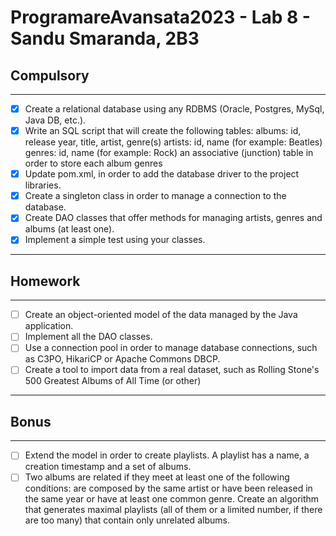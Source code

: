 # ProgramareAvansata2023 - Lab 8 - Sandu Smaranda, 2B3

## Compulsory

--------

- [x] Create a relational database using any RDBMS (Oracle, Postgres, MySql, Java DB, etc.).
- [x] Write an SQL script that will create the following tables:
  albums: id, release year, title, artist, genre(s)
  artists: id, name (for example: Beatles)
  genres: id, name (for example: Rock)
  an associative (junction) table in order to store each album genres
- [x] Update pom.xml, in order to add the database driver to the project libraries.
- [x] Create a singleton class in order to manage a connection to the database.
- [x] Create DAO classes that offer methods for managing artists, genres and albums (at least one).
- [x] Implement a simple test using your classes.
----------

## Homework

----------

- [ ] Create an object-oriented model of the data managed by the Java application.
- [ ] Implement all the DAO classes.
- [ ] Use a connection pool in order to manage database connections, such as C3PO, HikariCP or Apache Commons DBCP.
- [ ] Create a tool to import data from a real dataset, such as Rolling Stone's 500 Greatest Albums of All Time (or other)

----------

## Bonus

---------

- [ ] Extend the model in order to create playlists. A playlist has a name, a creation timestamp and a set of albums.
- [ ] Two albums are related if they meet at least one of the following conditions: are composed by the same artist or have been released in the same year or have at least one common genre.
  Create an algorithm that generates maximal playlists (all of them or a limited number, if there are too many) that contain only unrelated albums.